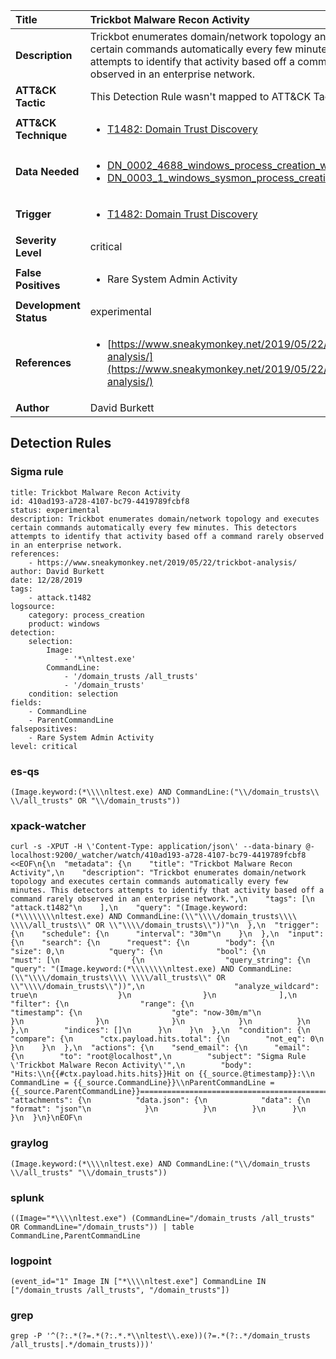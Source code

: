 | Title                    | Trickbot Malware Recon Activity       |
|:-------------------------|:------------------|
| **Description**          | Trickbot enumerates domain/network topology and executes certain commands automatically every few minutes. This detectors attempts to identify that activity based off a command rarely observed in an enterprise network. |
| **ATT&amp;CK Tactic**    |   This Detection Rule wasn't mapped to ATT&amp;CK Tactic yet  |
| **ATT&amp;CK Technique** | <ul><li>[T1482: Domain Trust Discovery](https://attack.mitre.org/techniques/T1482)</li></ul>  |
| **Data Needed**          | <ul><li>[DN_0002_4688_windows_process_creation_with_commandline](../Data_Needed/DN_0002_4688_windows_process_creation_with_commandline.md)</li><li>[DN_0003_1_windows_sysmon_process_creation](../Data_Needed/DN_0003_1_windows_sysmon_process_creation.md)</li></ul>  |
| **Trigger**              | <ul><li>[T1482: Domain Trust Discovery](../Triggers/T1482.md)</li></ul>  |
| **Severity Level**       | critical |
| **False Positives**      | <ul><li>Rare System Admin Activity</li></ul>  |
| **Development Status**   | experimental |
| **References**           | <ul><li>[https://www.sneakymonkey.net/2019/05/22/trickbot-analysis/](https://www.sneakymonkey.net/2019/05/22/trickbot-analysis/)</li></ul>  |
| **Author**               | David Burkett |


## Detection Rules

### Sigma rule

```
title: Trickbot Malware Recon Activity
id: 410ad193-a728-4107-bc79-4419789fcbf8
status: experimental
description: Trickbot enumerates domain/network topology and executes certain commands automatically every few minutes. This detectors attempts to identify that activity based off a command rarely observed in an enterprise network.
references:
    - https://www.sneakymonkey.net/2019/05/22/trickbot-analysis/
author: David Burkett
date: 12/28/2019
tags:
    - attack.t1482
logsource:
    category: process_creation
    product: windows
detection:
    selection:
        Image:
            - '*\nltest.exe'
        CommandLine:
            - '/domain_trusts /all_trusts'
            - '/domain_trusts'
    condition: selection
fields:
    - CommandLine
    - ParentCommandLine
falsepositives:
    - Rare System Admin Activity
level: critical
```





### es-qs
    
```
(Image.keyword:(*\\\\nltest.exe) AND CommandLine:("\\/domain_trusts\\ \\/all_trusts" OR "\\/domain_trusts"))
```


### xpack-watcher
    
```
curl -s -XPUT -H \'Content-Type: application/json\' --data-binary @- localhost:9200/_watcher/watch/410ad193-a728-4107-bc79-4419789fcbf8 <<EOF\n{\n  "metadata": {\n    "title": "Trickbot Malware Recon Activity",\n    "description": "Trickbot enumerates domain/network topology and executes certain commands automatically every few minutes. This detectors attempts to identify that activity based off a command rarely observed in an enterprise network.",\n    "tags": [\n      "attack.t1482"\n    ],\n    "query": "(Image.keyword:(*\\\\\\\\nltest.exe) AND CommandLine:(\\"\\\\/domain_trusts\\\\ \\\\/all_trusts\\" OR \\"\\\\/domain_trusts\\"))"\n  },\n  "trigger": {\n    "schedule": {\n      "interval": "30m"\n    }\n  },\n  "input": {\n    "search": {\n      "request": {\n        "body": {\n          "size": 0,\n          "query": {\n            "bool": {\n              "must": [\n                {\n                  "query_string": {\n                    "query": "(Image.keyword:(*\\\\\\\\nltest.exe) AND CommandLine:(\\"\\\\/domain_trusts\\\\ \\\\/all_trusts\\" OR \\"\\\\/domain_trusts\\"))",\n                    "analyze_wildcard": true\n                  }\n                }\n              ],\n              "filter": {\n                "range": {\n                  "timestamp": {\n                    "gte": "now-30m/m"\n                  }\n                }\n              }\n            }\n          }\n        },\n        "indices": []\n      }\n    }\n  },\n  "condition": {\n    "compare": {\n      "ctx.payload.hits.total": {\n        "not_eq": 0\n      }\n    }\n  },\n  "actions": {\n    "send_email": {\n      "email": {\n        "to": "root@localhost",\n        "subject": "Sigma Rule \'Trickbot Malware Recon Activity\'",\n        "body": "Hits:\\n{{#ctx.payload.hits.hits}}Hit on {{_source.@timestamp}}:\\n      CommandLine = {{_source.CommandLine}}\\nParentCommandLine = {{_source.ParentCommandLine}}================================================================================\\n{{/ctx.payload.hits.hits}}",\n        "attachments": {\n          "data.json": {\n            "data": {\n              "format": "json"\n            }\n          }\n        }\n      }\n    }\n  }\n}\nEOF\n
```


### graylog
    
```
(Image.keyword:(*\\\\nltest.exe) AND CommandLine:("\\/domain_trusts \\/all_trusts" "\\/domain_trusts"))
```


### splunk
    
```
((Image="*\\\\nltest.exe") (CommandLine="/domain_trusts /all_trusts" OR CommandLine="/domain_trusts")) | table CommandLine,ParentCommandLine
```


### logpoint
    
```
(event_id="1" Image IN ["*\\\\nltest.exe"] CommandLine IN ["/domain_trusts /all_trusts", "/domain_trusts"])
```


### grep
    
```
grep -P '^(?:.*(?=.*(?:.*.*\\nltest\\.exe))(?=.*(?:.*/domain_trusts /all_trusts|.*/domain_trusts)))'
```



